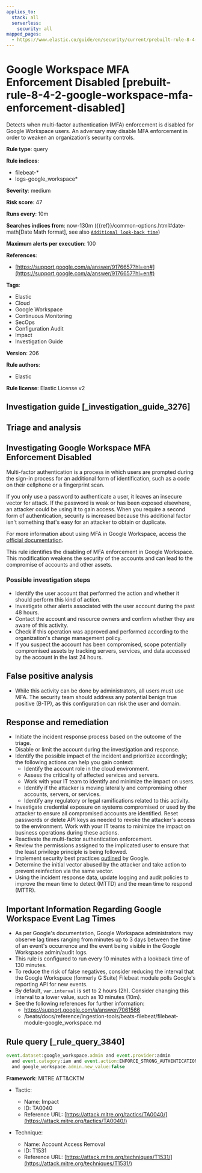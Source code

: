 ```yaml
---
applies_to:
  stack: all
  serverless:
    security: all
mapped_pages:
  - https://www.elastic.co/guide/en/security/current/prebuilt-rule-8-4-2-google-workspace-mfa-enforcement-disabled.html
---
```


# Google Workspace MFA Enforcement Disabled [prebuilt-rule-8-4-2-google-workspace-mfa-enforcement-disabled]

Detects when multi-factor authentication (MFA) enforcement is disabled for Google Workspace users. An adversary may disable MFA enforcement in order to weaken an organization’s security controls.

**Rule type**: query

**Rule indices**:

* filebeat-*
* logs-google_workspace*

**Severity**: medium

**Risk score**: 47

**Runs every**: 10m

**Searches indices from**: now-130m ({{ref}}/common-options.html#date-math[Date Math format], see also [`Additional look-back time`](docs-content://solutions/security/detect-and-alert/create-detection-rule.md#rule-schedule))

**Maximum alerts per execution**: 100

**References**:

* [https://support.google.com/a/answer/9176657?hl=en#](https://support.google.com/a/answer/9176657?hl=en#)

**Tags**:

* Elastic
* Cloud
* Google Workspace
* Continuous Monitoring
* SecOps
* Configuration Audit
* Impact
* Investigation Guide

**Version**: 206

**Rule authors**:

* Elastic

**Rule license**: Elastic License v2

## Investigation guide [_investigation_guide_3276]

## Triage and analysis

## Investigating Google Workspace MFA Enforcement Disabled

Multi-factor authentication is a process in which users are prompted during the sign-in process for an additional form of identification, such as a code on their cellphone or a fingerprint scan.

If you only use a password to authenticate a user, it leaves an insecure vector for attack. If the password is weak or has been exposed elsewhere, an attacker could be using it to gain access. When you require a second form of authentication, security is increased because this additional factor isn't something that's easy for an attacker to obtain or duplicate.

For more information about using MFA in Google Workspace, access the [official documentation](https://support.google.com/a/answer/175197).

This rule identifies the disabling of MFA enforcement in Google Workspace. This modification weakens the security of the accounts and can lead to the compromise of accounts and other assets.

### Possible investigation steps

- Identify the user account that performed the action and whether it should perform this kind of action.
- Investigate other alerts associated with the user account during the past 48 hours.
- Contact the account and resource owners and confirm whether they are aware of this activity.
- Check if this operation was approved and performed according to the organization's change management policy.
- If you suspect the account has been compromised, scope potentially compromised assets by tracking servers, services, and data accessed by the account in the last 24 hours.

## False positive analysis

- While this activity can be done by administrators, all users must use MFA. The security team should address any potential benign true positive (B-TP), as this configuration can risk the user and domain.

## Response and remediation

- Initiate the incident response process based on the outcome of the triage.
- Disable or limit the account during the investigation and response.
- Identify the possible impact of the incident and prioritize accordingly; the following actions can help you gain context:
    - Identify the account role in the cloud environment.
    - Assess the criticality of affected services and servers.
    - Work with your IT team to identify and minimize the impact on users.
    - Identify if the attacker is moving laterally and compromising other accounts, servers, or services.
    - Identify any regulatory or legal ramifications related to this activity.
- Investigate credential exposure on systems compromised or used by the attacker to ensure all compromised accounts are identified. Reset passwords or delete API keys as needed to revoke the attacker's access to the environment. Work with your IT teams to minimize the impact on business operations during these actions.
- Reactivate the multi-factor authentication enforcement.
- Review the permissions assigned to the implicated user to ensure that the least privilege principle is being followed.
- Implement security best practices [outlined](https://support.google.com/a/answer/7587183) by Google.
- Determine the initial vector abused by the attacker and take action to prevent reinfection via the same vector.
- Using the incident response data, update logging and audit policies to improve the mean time to detect (MTTD) and the mean time to respond (MTTR).



## Important Information Regarding Google Workspace Event Lag Times

- As per Google's documentation, Google Workspace administrators may observe lag times ranging from minutes up to 3 days between the time of an event's occurrence and the event being visible in the Google Workspace admin/audit logs.
- This rule is configured to run every 10 minutes with a lookback time of 130 minutes.
- To reduce the risk of false negatives, consider reducing the interval that the Google Workspace (formerly G Suite) Filebeat module polls Google's reporting API for new events.
- By default, `var.interval` is set to 2 hours (2h). Consider changing this interval to a lower value, such as 10 minutes (10m).
- See the following references for further information:
  - https://support.google.com/a/answer/7061566
  - /beats/docs/reference/ingestion-tools/beats-filebeat/filebeat-module-google_workspace.md

## Rule query [_rule_query_3840]

```js
event.dataset:google_workspace.admin and event.provider:admin
  and event.category:iam and event.action:ENFORCE_STRONG_AUTHENTICATION
  and google_workspace.admin.new_value:false
```

**Framework**: MITRE ATT&CKTM

* Tactic:

    * Name: Impact
    * ID: TA0040
    * Reference URL: [https://attack.mitre.org/tactics/TA0040/](https://attack.mitre.org/tactics/TA0040/)

* Technique:

    * Name: Account Access Removal
    * ID: T1531
    * Reference URL: [https://attack.mitre.org/techniques/T1531/](https://attack.mitre.org/techniques/T1531/)



